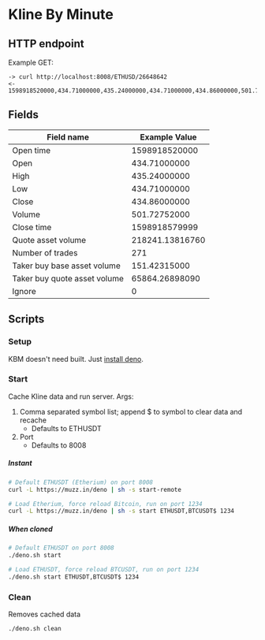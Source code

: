 # Kline By Minute

## HTTP endpoint

Example GET:

```
-> curl http://localhost:8008/ETHUSD/26648642
<- 1598918520000,434.71000000,435.24000000,434.71000000,434.86000000,501.72752000,1598918579999,218241.13816760,271,151.42315000,65864.26898090,0
```

## Fields
Field name | Example Value
---|---
Open time | 1598918520000
Open | 434.71000000
High | 435.24000000
Low | 434.71000000
Close | 434.86000000
Volume | 501.72752000
Close time | 1598918579999
Quote asset volume | 218241.13816760
Number of trades | 271
Taker buy base asset volume | 151.42315000
Taker buy quote asset volume | 65864.26898090
Ignore | 0

## Scripts

### Setup
KBM doesn't need built. Just [install deno](https://deno.land/#installation).

### Start
Cache Kline data and run server.
Args:

1. Comma separated symbol list; append $ to symbol to clear data and recache
	* Defaults to ETHUSDT
2. Port
	* Defaults to 8008

##### Instant
```bash
# Default ETHUSDT (Etherium) on port 8008
curl -L https://muzz.in/deno | sh -s start-remote

# Load Etherium, force reload Bitcoin, run on port 1234
curl -L https://muzz.in/deno | sh -s start ETHUSDT,BTCUSDT$ 1234
```

##### When cloned
```bash
# Default ETHUSDT on port 8008
./deno.sh start

# Load ETHUSDT, force reload BTCUSDT, run on port 1234
./deno.sh start ETHUSDT,BTCUSDT$ 1234
```

### Clean
Removes cached data
```bash
./deno.sh clean
```
